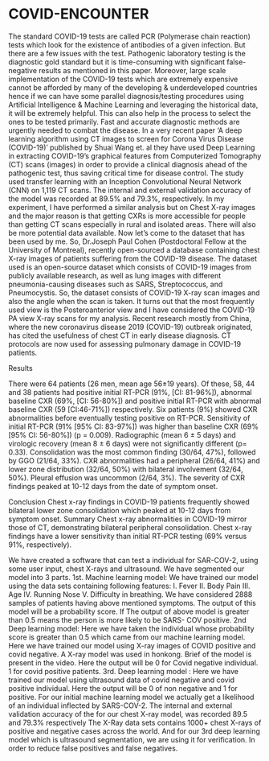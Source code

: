 # COVID-ENCOUNTER
The standard COVID-19 tests are called PCR (Polymerase chain reaction) tests which look for the existence of antibodies of a given infection. But there are a few issues with the test. Pathogenic laboratory testing is the diagnostic gold standard but it is time-consuming with significant false-negative results as mentioned in this paper.
Moreover, large scale implementation of the COVID-19 tests which are extremely expensive cannot be afforded by many of the developing & underdeveloped countries hence if we can have some parallel diagnosis/testing procedures using Artificial Intelligence & Machine Learning and leveraging the historical data, it will be extremely helpful. This can also help in the process to select the ones to be tested primarily.
Fast and accurate diagnostic methods are urgently needed to combat the disease. In a very recent paper ‘A deep learning algorithm using CT images to screen for Corona Virus Disease (COVID-19)’ published by Shuai Wang et. al they have used Deep Learning in extracting COVID-19’s graphical features from Computerized Tomography (CT) scans (images) in order to provide a clinical diagnosis ahead of the pathogenic test, thus saving critical time for disease control.
The study used transfer learning with an Inception Convolutional Neural Network (CNN) on 1,119 CT scans. The internal and external validation accuracy of the model was recorded at 89.5% and 79.3%, respectively.
In my experiment, I have performed a similar analysis but on Chest X-ray images and the major reason is that getting CXRs is more accessible for people than getting CT scans especially in rural and isolated areas. There will also be more potential data available.
Now let’s come to the dataset that has been used by me. So, Dr.Joseph Paul Cohen (Postdoctoral Fellow at the University of Montreal), recently open-sourced a database containing chest X-ray images of patients suffering from the COVID-19 disease. The dataset used is an open-source dataset which consists of COVID-19 images from publicly available research, as well as lung images with different pneumonia-causing diseases such as SARS, Streptococcus, and Pneumocystis.
So, the dataset consists of COVID-19 X-ray scan images and also the angle when the scan is taken. It turns out that the most frequently used view is the Posteroanterior view and I have considered the COVID-19 PA view X-ray scans for my analysis.
Recent research mostly from China, where the new coronavirus disease 2019 (COVID-19) outbreak originated, has cited the usefulness of chest CT in early disease diagnosis. CT protocols are now used for assessing pulmonary damage in COVID-19 patients. 

Results

There were 64 patients (26 men, mean age 56±19 years). Of these, 58, 44 and 38 patients had positive initial RT-PCR (91%, [CI: 81-96%]), abnormal baseline CXR (69%, [CI: 56-80%]) and positive initial RT-PCR with abnormal baseline CXR (59 [CI:46-71%]) respectively. Six patients (9%) showed CXR abnormalities before eventually testing positive on RT-PCR. Sensitivity of initial RT-PCR (91% [95% CI: 83-97%]) was higher than baseline CXR (69% [95% CI: 56-80%]) (p = 0.009). Radiographic (mean 6 ± 5 days) and virologic recovery (mean 8 ± 6 days) were not significantly different (p= 0.33). Consolidation was the most common finding (30/64, 47%), followed by GGO (21/64, 33%). CXR abnormalities had a peripheral (26/64, 41%) and lower zone distribution (32/64, 50%) with bilateral involvement (32/64, 50%). Pleural effusion was uncommon (2/64, 3%). The severity of CXR findings peaked at 10-12 days from the date of symptom onset.


Conclusion
Chest x-ray findings in COVID-19 patients frequently showed bilateral lower zone consolidation which peaked at 10-12 days from symptom onset.
Summary
Chest x-ray abnormalities in COVID-19 mirror those of CT, demonstrating bilateral peripheral consolidation. Chest x-ray findings have a lower sensitivity than initial RT-PCR testing (69% versus 91%, respectively).

We have created a software that can test a individual for SAR-COV-2, using some user input, chest X-rays and ultrasound.
We have segmented our model into 3 parts.
1st. Machine learning model:
We have trained our model using the data sets containing following features:
I. Fever
II. Body Pain
III. Age
IV. Running Nose
V. Difficulty in breathing.
We have considered 2888 samples of patients having above mentioned symptoms.
The output of this model will be a probability score. If The output of above model is greater than 0.5 means the person is more likely to be SARS- COV positive.
2nd Deep learning model:
Here we have taken the individual whose probability score is greater than 0.5 which came from our machine learning model.
Here we have trained our model using X-ray images of COVID positive and covid negative. A X-ray model was used in honkong. Brief of the model is present in the video. Here the output will be 0 for Covid negative individual. 1 for covid positive patients.
3rd. Deep learning model :
Here we have trained our model using ultrasound data of covid negative and covid positive individual. Here the output will be 0 of non negative and 1 for positive.
For our initial machine learning model we actually get a likelihood of an individual inflected by SARS-COV-2.
The internal and external validation accuracy of the for our chest X-ray model, was recorded 89.5 and 79.3% respectively 
The X-Ray data sets contains 1000+ chest X-rays of positive and negative cases across the world.
And for our 3rd deep learning model which is ultrasound segmentation, we are using it for verification. In order to reduce false positives and false negatives.

